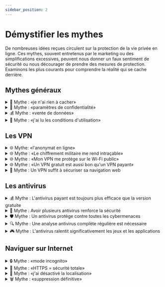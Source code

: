 ```yaml
---
sidebar_position: 2
---
```


# Démystifier les mythes

De nombreuses idées reçues circulent sur la protection de la vie privée en ligne. Ces mythes, souvent entretenus par le marketing ou des simplifications excessives, peuvent nous donner un faux sentiment de sécurité ou nous décourager de prendre des mesures de protection. Examinons les plus courants pour comprendre la réalité qui se cache derrière.

## Mythes généraux

<details>
<summary>🤔 Mythe : «je n'ai rien à cacher»</summary>

La protection de la vie privée n'est pas une question de dissimulation d'activités illégales. C'est une question de contrôle sur vos informations personnelles et de liberté de choix. Accepteriez-vous de laisser faire installer des caméras dans votre maison sous prétexte que vous ne faites rien d'illégal ? La vie privée protège votre autonomie, votre dignité et votre liberté d'être vous-même sans surveillance constante.

[Source](https://medium.com/@1kg/ive-got-nothing-to-hide-and-other-misunderstandings-of-privacy-b7ae8bf26603)

</details>

<details>
<summary>🤖 Mythe : «paramètres de confidentialité»</summary>

Les paramètres de confidentialité des réseaux sociaux ne protègent pas vos données de la plateforme elle-même. Ils contrôlent uniquement ce que les autres utilisateurs peuvent voir. La plateforme continue de collecter et d'analyser toutes vos interactions pour son propre usage.

</details>

<details>
<summary>💰 Mythe : «vente de données»</summary>

On entend souvent que "les entreprises vendent nos données personnelles", mais la réalité est plus complexe et insidieuse. La plupart des grandes entreprises technologiques ne vendent pas directement vos données - elles les gardent précieusement pour elles-mêmes. Ce qu'elles vendent, c'est la possibilité de cibler des audiences très précises basées sur vos comportements, préférences et caractéristiques. C'est comme si elles créaient un portrait détaillé de chaque personne, non pas pour le vendre, mais pour louer l'accès à des groupes de personnes partageant certains traits. Les annonceurs ne voient jamais vos données directement, mais peuvent dire "je veux toucher les personnes qui correspondent à ce profil spécifique". C'est un modèle d'affaires encore plus rentable que la vente pure et simple de données.

</details>

<details>
<summary>📄 Mythe : «j'ai lu les conditions d'utilisation»</summary>

Même si vous lisez attentivement les conditions d'utilisation (ce que presque personne ne fait), elles peuvent changer à tout moment. De plus, elles ne couvrent souvent pas toutes les manières dont vos données peuvent être utilisées, partagées ou analysées. Le consentement donné aujourd'hui peut avoir des implications imprévues demain.

[Source](https://tosdr.org/en)

</details>

## Les VPN

<details>
<summary>🌐 Mythe: «l'anonymat en ligne»</summary>

L'anonymat total en ligne est un mythe. Votre façon de taper, les sites que vous visitez, votre appareil, votre navigateur : tout cela crée une empreinte numérique unique. Même sans vous connecter, les sites peuvent souvent vous reconnaître grâce à ces «empreintes digitales» techniques.

[Source](https://support.torproject.org/faq/staying-anonymous/)

</details>

<details>
<summary>🌐 Mythe : «Le chiffrement militaire me rend intraçable»</summary>

- Le terme «chiffrement militaire» est du marketing : tous les VPNs utilisent les mêmes standards de chiffrement que votre navigation HTTPS habituelle
- Le chiffrement protège vos données en transit, mais n'empêche pas le traçage par d'autres moyens
- Les sites web peuvent toujours vous identifier par de nombreuses autres méthodes

[Source](https://www.makeuseof.com/vpn-providers-military-grade-encryption/)

</details>

<details>
<summary>🌐 Mythe : «Mon VPN me protège sur le Wi-Fi public»</summary>

- La plupart des sites sensibles (banques, email) utilisent déjà HTTPS
- Un VPN n'ajoute qu'une protection limitée sur un réseau non sécurisé
- Les attaques modernes ciblent plutôt le phishing que l'interception de trafic

[Source](https://www.privacyguides.org/en/basics/vpn-overview/)

</details>

<details>
<summary>🌐 Mythe : «Un VPN gratuit est aussi bon qu'un VPN payant»</summary>

- Les VPNs gratuits doivent financer leur infrastructure d'une manière ou d'une autre
- Beaucoup revendent vos données de navigation ou injectent leurs propres publicités
- Certains VPNs gratuits ont été pris en train d'installer des logiciels malveillants

[Source](https://www.techradar.com/vpn/google-warns-of-legit-vpn-apps-being-used-to-infect-devices-with-malware)

</details>

<details>
<summary>🔐 Mythe : Un VPN suffit à sécuriser sa navigation web</summary>

Bien que le VPN chiffre le trafic, il ne bloque pas forcément nativement les domaines malveillants ou de tracking. Un DNS filtrant (comme NextDNS) offre une protection plus ciblée en bloquant directement l'accès aux domaines d'analytics, de maliciels et de publicités. 

:::tip

Cette solution est plus légère, souvent gratuite et n'impacte pas les performances de navigation.

:::

[Source](https://www.privacyguides.org/en/dns/)

</details>

## Les antivirus

<details>
<summary>💰 Mythe : L'antivirus payant est toujours plus efficace que la version gratuite</summary>

La différence entre versions payantes et gratuites réside principalement dans les fonctionnalités additionnelles (pare-feu, gestionnaire de mots de passe, VPN) et non dans la protection de base contre les maliciels. Certains antivirus gratuits comme Microsoft Defender offrent aujourd'hui une protection équivalente aux solutions premium.


</details>

<details>
<summary>🔄 Mythe : Avoir plusieurs antivirus renforce la sécurité</summary>

L'installation de plusieurs antivirus crée en réalité des conflits système, ralentit considérablement l'ordinateur et peut même réduire l'efficacité de la protection. Les antivirus peuvent se considérer mutuellement comme des menaces et entrer en conflit pour l'accès aux fichiers système.

</details>

<details>
<summary>🛡️ Mythe : Un antivirus protège contre toutes les cybermenaces</summary>

Les antivirus sont inefficaces contre de nombreuses menaces modernes comme l'ingénierie sociale, le phishing sophistiqué, les ransomwares zero-day ou les attaques via des documents Office légitimes mais malveillants. La sécurité nécessite une approche multicouche incluant la sensibilisation des utilisateurs.

</details>

<details>
<summary>🔍 Mythe : Une analyse antivirus complète régulière est nécessaire</summary>

La protection en temps réel des antivirus modernes est généralement suffisante. Les analyses complètes régulières sont surtout utiles après une infection suspectée ou la restauration d'anciennes sauvegardes. Elles consomment beaucoup de ressources système pour un bénéfice limité en usage quotidien.

</details>

<details>
<summary>🎮 Mythe : L'antivirus ralentit significativement les jeux et les applications</summary>

Les antivirus modernes sont optimisés et incluent souvent un "mode jeu" qui suspend temporairement certaines fonctionnalités non critiques. L'impact sur les performances est généralement minime avec les solutions récentes, sauf lors des analyses complètes.

</details>

## Naviguer sur Internet

<details>
<summary>🔒 Mythe : «mode incognito»</summary>

Le mode incognito de votre navigateur n'est pas un bouclier d'invisibilité. Il empêche simplement votre navigateur de sauvegarder localement votre historique et vos cookies. Votre fournisseur d'accès internet, votre employeur, et les sites web que vous visitez peuvent toujours voir votre activité.

</details>

<details>
<summary>🔐 Mythe : «HTTPS = sécurité totale»</summary>

Le cadenas HTTPS dans votre navigateur signifie que la connexion est chiffrée, mais pas que le site est légitime ou sûr. Un site malveillant peut parfaitement utiliser HTTPS. C'est comme avoir une conversation privée avec quelqu'un : le fait que personne ne puisse écouter ne garantit pas que votre interlocuteur est digne de confiance.

</details>

<details>
<summary>📱 Mythe : «j'ai désactivé la localisation»</summary>

Désactiver le GPS ne suffit pas à masquer votre position. Les réseaux Wi-Fi environnants, les antennes cellulaires, votre adresse IP, et même la pression atmosphérique mesurée par votre téléphone peuvent révéler votre localisation. Les applications peuvent aussi accéder aux métadonnées de vos photos pour savoir où vous étiez.

</details>

<details>
<summary>🗑️ Mythe : «suppression définitive»</summary>

Supprimer un fichier ou un post sur les réseaux sociaux ne garantit pas sa disparition. Les données peuvent être sauvegardées, archivées, ou déjà partagées ailleurs. C'est comme essayer de reprendre une histoire que vous avez racontée : une fois partagée, elle échappe à votre contrôle.

</details>
